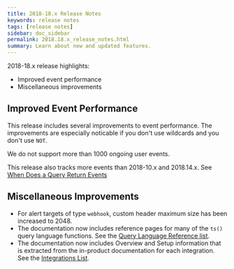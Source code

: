 ```yaml
---
title: 2018-18.x Release Notes
keywords: release notes
tags: [release notes]
sidebar: doc_sidebar
permalink: 2018.18.x_release_notes.html
summary: Learn about new and updated features.
---
```


2018-18.x release highlights:
* Improved event performance
* Miscellaneous improvements

## Improved Event Performance
This release includes several improvements to event performance. The improvements are especially noticable if you don't use wildcards and you don't use `NOT`.

We do not support more than 1000 ongoing user events.

This release also tracks more events than 2018-10.x and 2018.14.x. See [When Does a Query Return Events](https://docs-dev.wavefront.com/events_queries.html#when-does-an-event-query-return-events)


## Miscellaneous Improvements
* For alert targets of type `webhook`, custom header maximum size has been increased to 2048.
* The documentation now includes reference pages for many of the `ts()` query language functions. See the [Query Language Reference list](http://docs-dev.wavefront.com/label_reference%20page.html).
* The documentation now includes Overview and Setup information that is extracted from the in-product documentation for each integration. See the [Integrations List](http://docs-dev.wavefront.com/label_integrations%20list.html).
